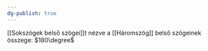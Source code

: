 ```yaml
---
dg-publish: true
---
```

[[Sokszögek belső szögei]]t nézve a [[Háromszög]] belső szögeinek összege: $180\degree$